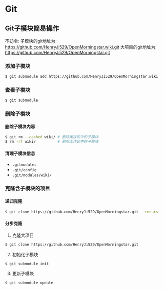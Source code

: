 # Git

## Git子模块简易操作

不妨令: 
子模块的git地址为: https://github.com/HenryJi529/OpenMorningstar.wiki.git
大项目的git地址为: https://github.com/HenryJi529/OpenMorningstar.git

### 添加子模块
```bash
$ git submodule add https://github.com/HenryJi529/OpenMorningstar.wiki.git wiki/
```

### 查看子模块
```bash
$ git submodule
```


### 删除子模块

#### 删除子模块内容
```bash
$ git rm --cached wiki/ # 删除缓存区中的子模块
$ rm -rf wiki/          # 删除工作区中的子模块
```
#### 清理子模块信息
* `.gitmodules`
* `.git/config`
* `.git/modules/wiki/`


### 克隆含子模块的项目

#### 递归克隆
```bash
$ git clone https://github.com/HenryJi529/OpenMorningstar.git --recursive
```

#### 分步克隆
1. 克隆大项目
```bash
$ git clone https://github.com/HenryJi529/OpenMorningstar.git 
```

2. 初始化子模块
```bash
$ git submodule init
```

3. 更新子模块
```bash
$ git submodule update
```